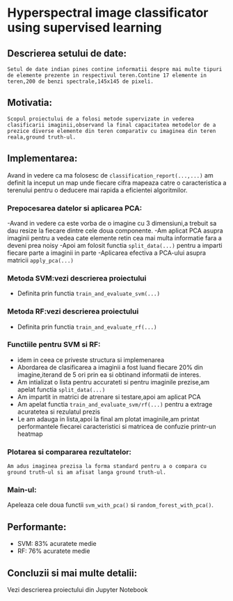 # Hyperspectral image classificator using supervised learning

## Descrierea setului de date:

    Setul de date indian pines contine informatii despre mai multe tipuri de elemente prezente in respectivul teren.Contine 17 elemente in teren,200 de benzi spectrale,145x145 de pixeli.

## Motivatia:

    Scopul proiectului de a folosi metode supervizate in vederea clasificarii imaginii,observand la final capacitatea metodelor de a prezice diverse elemente din teren comparativ cu imaginea din teren reala,ground truth-ul.

## Implementarea:

Avand in vedere ca ma folosesc de `classification_report(...,...)` am definit la inceput un map unde fiecare cifra mapeaza catre o caracteristica a terenului pentru o deducere mai rapida a eficientei algoritmilor.

### Prepocesarea datelor si aplicarea PCA:

-Avand in vedere ca este vorba de o imagine cu 3 dimensiuni,a trebuit sa dau resize la fiecare dintre cele doua componente.
-Am aplicat PCA asupra imaginii pentru a vedea cate elemente retin cea mai multa informatie fara a deveni prea noisy
-Apoi am folosit functia `split_data(...)` pentru a imparti fiecare parte a imaginii in parte
-Aplicarea efectiva a PCA-ului asupra matricii `apply_pca(...)`

### Metoda SVM:vezi descrierea proiectului

- Definita prin functia `train_and_evaluate_svm(...)`

### Metoda RF:vezi descrierea proiectului

- Definita prin functia `train_and_evaluate_rf(...)`

### Functiile pentru SVM si RF:

- idem in ceea ce priveste structura si implemenarea
- Abordarea de clasificarea a imaginii a fost luand fiecare 20% din imagine,iterand de 5 ori prin ea si obtinand informatii de interes.
- Am intializat o lista pentru accurateti si pentru imaginile prezise,am apelat functia `split_data(...)`
- Am impartit in matrici de atrenare si testare,apoi am aplicat PCA
- Am apelat functia `train_and_evaluate_svm/rf(...)` pentru a extrage acuratetea si rezulatul prezis
- Le am adauga in lista,apoi la final am plotat imaginile,am printat performantele fiecarei caracteristici si matricea de confuzie printr-un heatmap

### Plotarea si compararea rezultatelor:

    Am adus imaginea prezisa la forma standard pentru a o compara cu ground truth-ul si am afisat langa ground truth-ul.

### Main-ul:

Apeleaza cele doua functii `svm_with_pca()` si `random_forest_with_pca()`.

## Performante:

- SVM: 83% acuratete medie
- RF: 76% acuratete medie

## Concluzii si mai multe detalii:

Vezi descrierea proiectului din Jupyter Notebook
